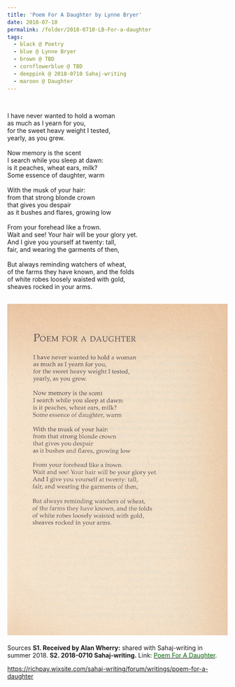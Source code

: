 ```yaml
---
title: 'Poem For A Daughter by Lynne Bryer'
date: 2018-07-10
permalink: /folder/2018-0710-LB-For-a-daughter
tags:
  - black @ Poetry
  - blue @ Lynne Bryer
  - brown @ TBD
  - cornflowerblue @ TBD
  - deeppink @ 2018-0710 Sahaj-writing
  - maroon @ Daughter
---
```


<br>

<p>
I have never wanted to hold a woman<br>
as much as I yearn for you,<br>
for the sweet heavy weight I tested,<br>
yearly, as you grew.<br>
<br>
Now memory is the scent<br>
I search while you sleep at dawn:<br>
is it peaches, wheat ears, milk?<br>
Some essence of daughter, warm<br>
<br>
With the musk of your hair:<br>
from that strong blonde crown<br>
that gives you despair<br>
as it bushes and flares, growing low<br>
<br>
From your forehead like a frown.<br>
Wait and see! Your hair will be your glory yet.<br>
And I give you yourself at twenty: tall,<br>
fair, and wearing the garments of then,<br>
<br>
But always reminding watchers of wheat,<br>
of the farms they have known, and the folds<br>
of white robes loosely waisted with gold,<br>
sheaves rocked in your arms.<br>
</p>

<br>

<div style="text-align: center"><img src="/images/Poem_For_A_Daughter_by_Lynne_Bryer_(Alan_Wherry_Collection).webp" /></div>

<br>

<wave-list>
<list-title color="DarkSeaGreen" width="40">Sources</list-title>
  <list-item color="BlanchedAlmond"  width="285"><b> S1. Received by Alan Wherry:</b> shared with Sahaj-writing in summer 2018.</list-item>
  <list-item color="Lavender" width="285"><b> S2. 2018-0710 Sahaj-writing.</b> Link: <a href="https://richpay.wixsite.com/sahaj-writing/forum/writings/poem-for-a-daughter"><font color="DarkGreen">Poem For A Daughter</font></a>.</list-item>
</wave-list>

https://richpay.wixsite.com/sahaj-writing/forum/writings/poem-for-a-daughter